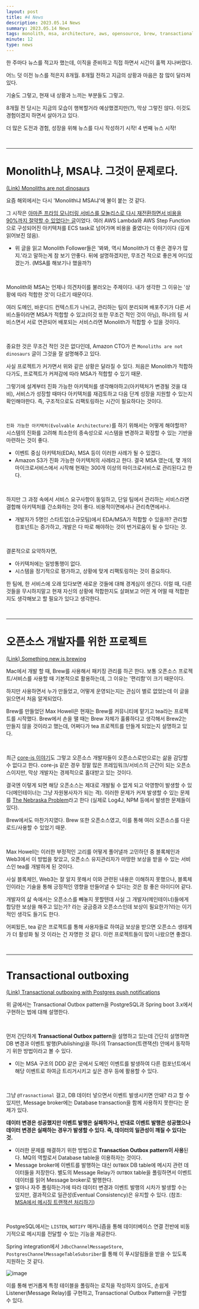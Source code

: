 ```yaml
---
layout: post
title: #4 News
description: 2023.05.14 News
summary: 2023.05.14 News
tags: monolith, msa, architecture, aws, opensource, brew, transactional-outboxing, postgreSQL, spring, event, message, transaction
minute: 12
type: news
---
```


한 주마다 뉴스를 적고자 했는데, 이직을 준비하고 직접 하면서 시간이 훌쩍 지나버렸다.

어느 덧 이전 뉴스를 적은지 8개월. 8개월 전하고 지금의 상황과 마음은 참 많이 달라져있다.

기술도 그렇고, 현재 내 상황과 느끼는 부분들도 그렇고.

8개월 전 당시는 지금의 모습이 행복할거라 예상했겠지만(?), 막상 그렇진 않다.
이것도 경험이겠지 하면서 살아가고 있다.

더 많은 도전과 경험, 성장을 위해 뉴스를 다시 작성하기 시작! 4 번째 뉴스 시작!

<br/>

---

# Monolith냐, MSA냐. 그것이 문제로다.

[(Link) Monoliths are not dinosaurs](https://www.allthingsdistributed.com/2023/05/monoliths-are-not-dinosaurs.html)

요즘 해외에서는 다시 'Monolith냐 MSA냐'에 불이 붙는 것 같다.

그 시작은 [아마존 프라임 모니터링 서비스를 모놀리스로 다시 재전환하면서 비용을 90%까지 절약할 수 있었다는 글](https://www.primevideotech.com/video-streaming/scaling-up-the-prime-video-audio-video-monitoring-service-and-reducing-costs-by-90)이었다. 여러 AWS Lambda와 AWS Step Function으로 구성되어진 아키텍처를 ECS task로 넘어가며 비용을 줄였다는 이야기이다 (깊게 읽어보진 않음).

- 위 글을 읽고 Monolith Follower들은 '봐봐, 역시 Monolith가 더 좋은 경우가 많지.'라고 말하는게 참 보기 안좋다. 뒤에 설명하겠지만, 무조건 적으로 좋은게 어디있겠는가. (MSA를 해보기나 했을까?)

<br/>

Monolith와 MSA는 언제나 의견차이를 불러오는 주제이다. 내가 생각한 그 이유는 '상황에 따라 적합한 것'이 다르기 때문이다.

여러 도메인, 바운디드 컨텍스트가 나뉘고, 관리하는 팀이 분리되며 배포주기가 다른 서비스들이라면 MSA가 적합할 수 있고(이것 또한 무조건 적인 것이 아님), 하나의 팀 서비스면서 서로 연관되어 배포되는 서비스라면 Monolith가 적합할 수 있을 것이다.

<br/>

중요한 것은 무조건 적인 것은 없다인데, Amazon CTO가 쓴 `Monoliths are not dinosaurs` 글이 그것을 잘 설명해주고 있다.

사실 프로젝트가 커가면서 위와 같은 상황은 달라질 수 있다. 처음은 Monolith가 적합하다가도, 프로젝트가 커져감에 따라 MSA가 적합할 수 있기 때문.

그렇기에 설계부터 진화 가능한 아키텍처를 생각해야하고(아키텍처가 변경될 것을 대비), 서비스가 성장할 때마다 아키텍처를 재검토하고 다음 단계 성장을 지원할 수 있는지 확인해야한다. 즉, 구조적으로도 리팩토링하는 시간이 필요하다는 것이다.

<br/>

`진화 가능한 아키텍처(Evolvable Architecture)`를 하기 위해서는 어떻게 해야할까? 시스템의 진화를 고려해 최소한의 종속성으로 시스템을 변경하고 확장할 수 있는 기반을 마련하는 것이 좋다.

- 이벤트 중심 아키텍처(EDA), MSA 등이 이러한 사례가 될 수 있겠다.
- Amazon S3가 진화 가능한 아키텍처의 사례라고 한다. 결국 MSA 였는데, 몇 개의 마이크로서비스에서 시작해 현재는 300개 이상의 마이크로서비스로 관리된다고 한다.

<br/>

하지만 그 과정 속에서 서비스 요구사항이 동일하고, 단일 팀에서 관리하는 서비스라면 결합해 아키텍처를 간소화하는 것이 좋다. 비용적이면에서나 관리측면에서나.

- 개발자가 5명인 스타트업(소규모팀)에서 EDA/MSA가 적합할 수 있을까? 관리할 컴포넌트는 증가하고, 개발은 다 따로 해야하는 것이 번거로움이 될 수 있다는 것.

<br/>

결론적으로 요약하자면,

- 아키텍처에는 일방통행이 없다.
- 시스템을 정기적으로 평가하고, 상황에 맞게 리팩토링하는 것이 중요하다.

한 팀에, 한 서비스에 오래 있다보면 새로운 것들에 대해 경계심이 생긴다. 이럴 때, 다른 것들을 무시하지말고 현재 자신의 상황에 적합한지도 살펴보고 어떤 게 어떨 때 적합한지도 생각해보고 할 필요가 있다고 생각한다.

<br/>

---

# 오픈소스 개발자를 위한 프로젝트

[(Link) Something new is brewing](https://medium.com/teaxyz/tea-brew-478a9e736638)

Mac에서 개발 할 때, Brew를 사용해서 패키징 관리를 하곤 한다.
보통 오픈소스 프로젝트/서비스를 사용할 때 기본적으로 활용하는데, 그 이유는 '편리함'이 크기 때문이다.

하지만 사용하면서 누가 만들었고, 어떻게 운영되는지는 관심이 별로 없었는데 이 글을 읽으면서 처음 알게되었다.

Brew를 만들었던 Max Howell은 현재는 Brew를 커뮤니티에 맡기고 tea라는 프로젝트를 시작했다.
Brew에서 손을 땔 때는 Brew 자체가 훌륭하다고 생각해서 Brew2는 만들지 않을 것이라고 했는데, 어쩌다가 tea 프로젝트를 만들게 되었는지 설명하고 있다.

<br/>

최근 [core-js 이야기](https://github.com/zloirock/core-js/blob/master/docs/2023-02-14-so-whats-next.md)도 그렇고 오픈소스 개발자들이 오픈소스로만으로는 삶을 감당할 수 없다고 한다. core-js 같은 경우 정말 많은 프레임워크/서비스의 근간이 되는 오픈소스이지만, 막상 개발자는 경제적으로 홀대받고 있는 것이다.

결국엔 이렇게 되면 해당 오픈소스는 제대로 개발될 수 없게 되고 악영향이 발생할 수 있다(메인테이너는 그냥 자원봉사자가 되는 격). 이러한 문제가 커져 발생할 수 있는 문제를 [The Nebraska Problem](https://www.researchgate.net/publication/364539939_The_Nebraska_problem_in_open_source_software_development)라고 한다 (실제로 Log4J, NPM 등에서 발생한 문제들이 있다).

Brew에서도 마찬가지였다. Brew 또한 오픈소스였고, 이를 통해 여러 오픈소스를 다운로드/사용할 수 있었기 때문.

<br/>

Max Howell는 이러한 부정적인 고리를 어떻게 풀어낼까 고민하던 중 블록체인과 Web3에서 이 방법을 찾았고, 오픈소스 유지관리자가 마땅한 보상을 받을 수 있는 서비스인 tea를 개발하게 된 것이다.

사실 블록체인, Web3는 잘 알지 못해서 이와 관련된 내용은 이해하지 못했으나, 블록체인이라는 기술을 통해 긍정적인 영향을 만들어낼 수 있다는 것은 참 좋은 아이디어 같다.

개발자의 삶 속에서는 오픈소스를 빼놓지 못할텐데 사실 그 개발자(메인테이너)들에게 합당한 보상을 해주고 있는가? 라는 궁금증과 오픈소스인데 보상이 필요한가?라는 이기적인 생각도 들기도 한다.

어찌됬든, tea 같은 프로젝트를 통해 사용자들로 하여금 보상을 받으면 오픈소스 생태계가 더 활성화 될 것 이라는 건 자명한 것 같다. 이런 프로젝트들이 많이 나왔으면 좋겠다.

<br/>

---

# Transactional outboxing

[(Link) Transactional outboxing with Postgres push notifications](https://medium.com/@lombos.monika/transactional-outboxing-with-postgres-push-notifications-5cebdad893fd)

위 글에서는 Transactional Outbox pattern을 PostgreSQL과 Spring boot 3.x에서 구현하는 법에 대해 설명한다.

<br/>

먼저 간단하게 **Transactional Outbox pattern**을 설명하고 있는데 간단히 설명하면 DB 변경과 이벤트 발행(Publishing)을 하나의 Transaction(트랜잭션) 안에서 동작하기 위한 방법이라고 볼 수 있다.

- 이는 MSA 구조의 DDD 같은 곳에서 도메인 이벤트를 발생하여 다른 컴포넌트에서 해당 이벤트로 하여금 트리거시키고 싶은 경우 등에 활용할 수 있다.

<br/>

그냥 `@Trasnactional` 걸고, DB 데이터 넣으면서 이벤트 발생시키면 안돼? 라고 할 수 있지만, Message broker에는 Database transaction을 함께 사용하지 못한다는 문제가 있다.

**데이터 변경은 성공했지만 이벤트 발행은 실패하거나, 반대로 이벤트 발행은 성공했으나 데이터 변경은 실패하는 경우가 발생할 수 있다. 즉, 데이터의 일관성이 깨질 수 있다는 것.**

- 이러한 문제를 해결하기 위한 방법으로 **Transaction Outbox pattern이 사용**된다. MQ의 역할로서 Database table을 이용하자는 것이다.
- Message broker에 이벤트를 발행하는 대신 `OUTBOX` DB table에 메시지 관련 데이터들을 저장한다. 별도의 Message Relay가 `OUTBOX` table을 폴링하면서 이벤트 데이터를 읽어 Message broker로 발행한다.
- 얼마나 자주 폴링하는가에 따라 데이터 변경과 이벤트 발행의 시차가 발생할 수는 있지만, 결과적으로 일관성(Eventual Consistency)은 유지할 수 있다. (참조: [MSA에서 메시징 트랜잭션 처리하기](https://www.popit.kr/msa%EC%97%90%EC%84%9C-%EB%A9%94%EC%8B%9C%EC%A7%95-%ED%8A%B8%EB%9E%9C%EC%9E%AD%EC%85%98-%EC%B2%98%EB%A6%AC%ED%95%98%EA%B8%B0/))

<br/>

PostgreSQL에서는 `LISTEN`, `NOTIFY` 매커니즘을 통해 데이터베이스 연결 전반에 비동기적으로 메시지를 전달할 수 있는 기능을 제공한다.

Spring integration에서 `JdbcChannelMessageStore`, `PostgresChannelMessageTableSubsriber`를 통해 이 푸시알림들을 받을 수 있도록 지원하는 것 같다.

![image](https://github.com/KimDoubleB/news/assets/37873745/e733059d-3f64-4b61-9892-7158e983570d)

이를 통해 번거롭게 특정 테이블을 폴링하는 로직을 작성하지 않아도, 손쉽게 Listener(Message Relay)를 구현하고, Transactional Outbox Pattern을 구현할 수 있다.

<br/>
